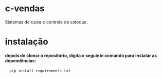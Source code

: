 # c-vendas
Sistemas de caixa e controle de estoque.

# instalação
  #### depois de clonar o repositório, digita o seguinte comando para instalar as dependências:
      pip install requirements.txt
  
